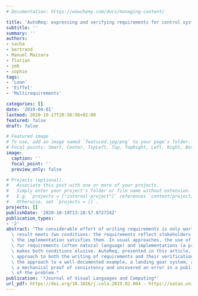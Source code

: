 ```yaml
---
# Documentation: https://wowchemy.com/docs/managing-content/

title: 'AutoReq: expressing and verifying requirements for control systems'
subtitle: ''
summary: ''
authors:
- sacha
- bertrand
- Manuel Mazzara
- florian
- jmb
- sophie
tags:
- 'Lean'
- 'Eiffel'
- 'Multirequirements'

categories: []
date: '2019-04-01'
lastmod: 2020-10-17T20:50:56+02:00
featured: false
draft: false

# Featured image
# To use, add an image named `featured.jpg/png` to your page's folder.
# Focal points: Smart, Center, TopLeft, Top, TopRight, Left, Right, BottomLeft, Bottom, BottomRight.
image:
  caption: ''
  focal_point: ''
  preview_only: false

# Projects (optional).
#   Associate this post with one or more of your projects.
#   Simply enter your project's folder or file name without extension.
#   E.g. `projects = ["internal-project"]` references `content/project/deep-learning/index.md`.
#   Otherwise, set `projects = []`.
projects: []
publishDate: '2020-10-19T13:28:57.872724Z'
publication_types:
- '2'
abstract: "The considerable effort of writing requirements is only worthwhile if the\
  \ result meets two conditions: the requirements reflect stakeholders' needs, and\
  \ the implementation satisfies them. In usual approaches, the use of different notations\
  \ for requirements (often natural language) and implementations (a programming language)\
  \ makes both conditions elusive. AutoReq, presented in this article, takes a different\
  \ approach to both the writing of requirements and their verification. Applying\
  \ the approach to a well-documented example, a landing gear system, allowed for\
  \ a mechanical proof of consistency and uncovered an error in a published discussion\
  \ of the problem."
publication: '*Journal of Visual Languages and Computing*'
url_pdf: https://doi.org/10.1016/j.cola.2019.02.004 - https://oatao.univ-toulouse.fr/26171/
---
```

